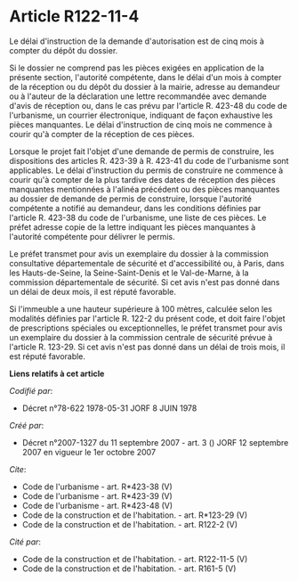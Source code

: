 # Article R122-11-4

Le délai d'instruction de la demande d'autorisation est de cinq mois à compter du dépôt du dossier. 

Si le dossier ne comprend pas les pièces exigées en application de la présente section, l'autorité compétente, dans le délai
d'un mois à compter de la réception ou du dépôt du dossier à la mairie, adresse au demandeur ou à l'auteur de la déclaration
une lettre recommandée avec demande d'avis de réception ou, dans le cas prévu par l'article R. 423-48 du code de l'urbanisme,
un courrier électronique, indiquant de façon exhaustive les pièces manquantes. Le délai d'instruction de cinq mois ne
commence à courir qu'à compter de la réception de ces pièces. 

Lorsque le projet fait l'objet d'une demande de permis de construire, les dispositions des articles R. 423-39 à R. 423-41 du
code de l'urbanisme sont applicables. Le délai d'instruction du permis de construire ne commence à courir qu'à compter de la
plus tardive des dates de réception des pièces manquantes mentionnées à l'alinéa précédent ou des pièces manquantes au
dossier de demande de permis de construire, lorsque l'autorité compétente a notifié au demandeur, dans les conditions
définies par l'article R. 423-38 du code de l'urbanisme, une liste de ces pièces. Le préfet adresse copie de la lettre
indiquant les pièces manquantes à l'autorité compétente pour délivrer le permis. 

Le préfet transmet pour avis un exemplaire du dossier à la commission consultative départementale de sécurité et
d'accessibilité ou, à Paris, dans les Hauts-de-Seine, la Seine-Saint-Denis et le Val-de-Marne, à la commission départementale
de sécurité. Si cet avis n'est pas donné dans un délai de deux mois, il est réputé favorable. 

Si l'immeuble a une hauteur supérieure à 100 mètres, calculée selon les modalités définies par l'article R. 122-2 du présent
code, et doit faire l'objet de prescriptions spéciales ou exceptionnelles, le préfet transmet pour avis un exemplaire du
dossier à la commission centrale de sécurité prévue à l'article R. 123-29. Si cet avis n'est pas donné dans un délai de trois
mois, il est réputé favorable.

**Liens relatifs à cet article**

_Codifié par_:

  - Décret n°78-622 1978-05-31 JORF 8 JUIN 1978

_Créé par_:

  - Décret n°2007-1327 du 11 septembre 2007 - art. 3 () JORF 12 septembre 2007 en vigueur le 1er octobre 2007

_Cite_:

  - Code de l'urbanisme - art. R*423-38 (V)
  - Code de l'urbanisme - art. R*423-39 (V)
  - Code de l'urbanisme - art. R*423-48 (V)
  - Code de la construction et de l'habitation. - art. R*123-29 (V)
  - Code de la construction et de l'habitation. - art. R122-2 (V)

_Cité par_:

  - Code de la construction et de l'habitation. - art. R122-11-5 (V)
  - Code de la construction et de l'habitation. - art. R161-5 (V)
